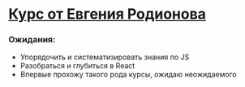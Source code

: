 # [Курс от Евгения Родионова](https://erodionov.ru/frontend 'Курс по фронтенду от Евгения Родионова')

### Ожидания:

* Упорядочить и систематизировать знания по JS
* Разобраться и глубиться в React
* Впервые прохожу такого рода курсы, ожидаю неожидаемого